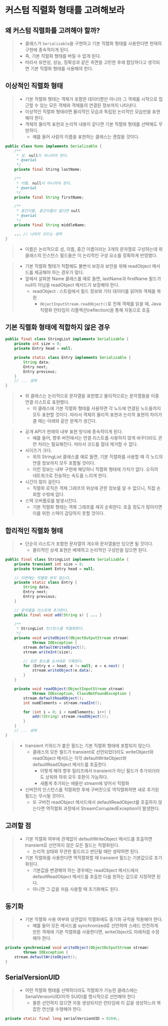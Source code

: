 # 커스텀 직렬화 형태를 고려해보라
## 왜 커스텀 직렬화를 고려해야 할까?
> - 클래스가 `Serializable`을 구현하고 기본 직렬화 형태를 사용한다면 현재의 구현에 종속적이게 된다.
> - 즉, 기본 직렬화 형태를 버릴 수 없게 된다.
> - 따라서 유연성, 성능, 정확성과 같은 측면을 고민한 후에 합당하다고 생각되면 기본 직렬화 형태를 사용해야 한다.

## 이상적인 직렬화 형태
> - 기본 직렬화 형태는 객체가 포함한 데이터뿐만 아니라 그 객체를 시작으로 접근할 수 있는 모든 객체와 객체들의 연결된 정보까지 나타낸다. 
> - 이상적인 직렬화 형태라면 물리적인 모습과 독립된 논리적인 모습만을 표현해야 한다. 
> - 객체의 물리적 표현과 논리적 내용이 같다면 기본 직렬화 형태를 선택해도 무방하다. 
>   - 예를 들어 사람의 이름을 표현하는 클래스는 괜찮을 것이다.
```java
public class Name implements Serializable {
    /**
     * 성. null이 아니어야 한다.
     * @serial
     */
    private final Stirng lastName;

    /**
     * 이름. null이 아니어야 한다.
     * @serial
     */
    private final String firstName;

    /**
     * 중간이름. 중간이름이 없다면 null
     * @serial
     */
    private final String middleName;

    ... // 나머지 코드는 생략
}
```
> - 이름은 논리적으로 성, 이름, 중간 이름이라는 3개의 문자열로 구성하는데 위 클래스의 인스턴스 필드들은 이 논리적인 구성 요소를 정확하게 반영했다.

> - 기본 직렬화 형태가 적합해도 불변식 보장과 보안을 위해 readObject 메서드를 제공해야 하는 경우가 많다. 
> - 앞에서 살펴본 Name 클래스를 예로 들면, lastName과 firstName 필드가 null이 아님을 readObject 메서드가 보장해야 한다.
>   - readObject : 스트림에서 필드 정보와 기타 데이터를 읽어와 객체를 복원
>     - `ObjectInputStream.readObject()`로 전체 객체를 읽을 때, Java 직렬화 런타임이 리플렉션(reflection)을 통해 자동으로 호출

## 기본 직렬화 형태에 적합하지 않은 경우
```java
public final class StringList implements Serializable {
    private int size = 0;
    private Entry head = null;

    private static class Entry implements Serializable {
        String data;
        Entry next;
        Entry previous;
    }
    // ... 생략
}
```
> - 위 클래스는 논리적으로 문자열을 표현했고 물리적으로는 문자열들을 이중 연결 리스트로 표현했다. 
>   - 이 클래스에 기본 직렬화 형태를 사용하면 각 노드에 연결된 노드들까지 모두 표현할 것이다. 따라서 객체의 물리적 표현과 논리적 표현의 차이가 클 때는 아래와 같은 문제가 생긴다.

> - 공개 API가 현재의 내부 표현 방식에 종속적이게 된다.
>   - 예를 들어, 향후 버전에서는 연결 리스트를 사용하지 않게 바꾸더라도 관련 처리는 필요해진다. 따라서 코드를 절대 제거할 수 없다.
> - 사이즈가 크다.
>   - 위의 StringList 클래스를 예로 들면, 기본 직렬화를 사용할 때 각 노드의 연결 정보까지 모두 포함될 것이다.
>   - 이런 정보는 내부 구현에 해당하니 직렬화 형태에 가치가 없다. 오히려 네트워크로 전송하는 속도를 느리게 한다.
> - 시간이 많이 걸린다.
>   - 직렬화 로직은 객체 그래프의 위상에 관한 정보를 알 수 없으니, 직접 순회할 수밖에 없다.
> - 스택 오버플로를 발생시킨다.
>   - 기본 직렬화 형태는 객체 그래프를 재귀 순회한다. 호출 정도가 많아지면 이를 위한 스택이 감당하지 못할 것이다.

## 합리적인 직렬화 형태
> - 단순히 리스트가 포함한 문자열의 개수와 문자열들만 있으면 될 것이다.
>   - 물리적인 상세 표현은 배제하고 논리적인 구성만을 담으면 된다.
```java
public final class StringList implements Serializable {
    private transient int size = 0;
    private transient Entry head = null;

    // 이번에는 직렬화 하지 않는다.
    private static class Entry {
        String data;
        Entry next;
        Entry previous;
    }

    // 문자열을 리스트에 추가한다.
    public final void add(String s) { ... }

    /**
     * StringList 인스턴스를 직렬화한다.
     */
    private void writeObject(ObjectOutputStream stream)
            throws IOException {
        stream.defaultWriteObject();
        stream.writeInt(size);

        // 모든 원소를 순서대로 기록한다.
        for (Entry e = head; e != null; e = e.next) {
            stream.writeObject(e.data);
        }
    }

    private void readObject(ObjectInputStream stream)
            throws IOException, ClassNotFoundException {
        stream.defaultReadObject();
        int numElements = stream.readInt();

        for (int i = 0; i < numElements; i++) {
            add((String) stream.readObject());
        }
    }
    // ... 생략
}
```
> - transient 키워드가 붙은 필드는 기본 직렬화 형태에 포함되지 않는다.
>   - 클래스의 모든 필드가 transient로 선언되었더라도 writeObject와 readObject 메서드는 각각 defaultWriteObject와 defaultReadObject 메서드를 호출한다.
>     - 이렇게 해야 향후 릴리즈에서 transient가 아닌 필드가 추가되더라도 상위와 하위 모두 호환이 가능하다.
>     - 새롭게 추가되는 애들만 stream에 넣어서 직렬화
> - 신버전의 인스턴스를 직렬화한 후에 구버전으로 역직렬화하면 새로 추가된 필드는 무시될 것이다.
>   - 또 구버전 readObject 메서드에서 defaultReadObject를 호출하지 않는다면 역직렬화 과정에서 StreamCorruptedException이 발생한다.

## 고려할 점
> - 기본 직렬화 여부에 관계없이 defaultWriteObject 메서드를 호출하면 transient로 선언하지 않은 모든 필드는 직렬화된다.
>   - 논리적 상태와 무관한 필드라고 판단될 때만 생략하면 된다.
> - 기본 직렬화를 사용한다면 역직렬화할 때 transient 필드는 기본값으로 초기화된다.
>   - 기본값을 변경해야 하는 경우에는 readObject 메서드에서 defaultReadObject 메서드를 호출한 다음 원하는 값으로 지정하면 된다.
>   - 아니면 그 값을 처음 사용할 때 초기화해도 된다.

## 동기화
> - 기본 직렬화 사용 여부와 상관없이 직렬화에도 동기화 규칙을 적용해야 한다.
>   - 예를 들어 모든 메서드를 synchronized로 선언하여 스레드 안전하게 만든 객체에 기본 직렬화를 사용한다면, writeObject도 아래처럼 수정해야 한다.
```java
private synchronized void writeObject(ObjectOutputStream stream)
        throws IOException {
    stream.defaultWriteObject();
}
```

## SerialVersionUID
> - 어떤 직렬화 형태를 선택하더라도 직렬화가 가능한 클래스에는 SerialVersionUID(이하 SUID)를 명시적으로 선언해야 한다
>   - 물론 선언하지 않으면 자동 생성되지만 런타임에 이 값을 생성하느라 복잡한 연산을 수행해야 한다.
```java
private static final long serialVersionUID = 0204L;
```
